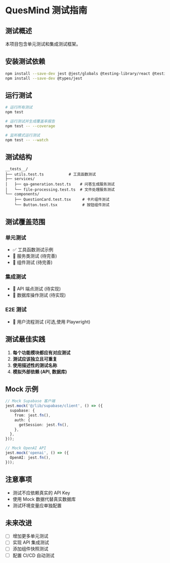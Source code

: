 # QuesMind 测试指南

## 测试概述

本项目包含单元测试和集成测试框架。

## 安装测试依赖

```bash
npm install --save-dev jest @jest/globals @testing-library/react @testing-library/jest-dom
npm install --save-dev @types/jest
```

## 运行测试

```bash
# 运行所有测试
npm test

# 运行测试并生成覆盖率报告
npm test -- --coverage

# 监听模式运行测试
npm test -- --watch
```

## 测试结构

```
__tests__/
├── utils.test.ts           # 工具函数测试
├── services/
│   ├── qa-generation.test.ts    # 问答生成服务测试
│   └── file-processing.test.ts  # 文件处理服务测试
└── components/
    ├── QuestionCard.test.tsx     # 卡片组件测试
    └── Button.test.tsx           # 按钮组件测试
```

## 测试覆盖范围

### 单元测试
- ✅ 工具函数测试示例
- 🔄 服务类测试 (待完善)
- 🔄 组件测试 (待完善)

### 集成测试
- 🔄 API 端点测试 (待实现)
- 🔄 数据库操作测试 (待实现)

### E2E 测试
- 🔄 用户流程测试 (可选,使用 Playwright)

## 测试最佳实践

1. **每个功能模块都应有对应测试**
2. **测试应该独立且可重复**
3. **使用描述性的测试名称**
4. **模拟外部依赖 (API, 数据库)**

## Mock 示例

```typescript
// Mock Supabase 客户端
jest.mock('@/lib/supabase/client', () => ({
  supabase: {
    from: jest.fn(),
    auth: {
      getSession: jest.fn(),
    },
  },
}));

// Mock OpenAI API
jest.mock('openai', () => ({
  OpenAI: jest.fn(),
}));
```

## 注意事项

- 测试不应依赖真实的 API Key
- 使用 Mock 数据代替真实数据库
- 测试环境变量应单独配置

## 未来改进

- [ ] 增加更多单元测试
- [ ] 实现 API 集成测试
- [ ] 添加组件快照测试
- [ ] 配置 CI/CD 自动测试
